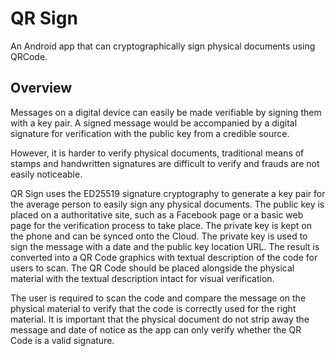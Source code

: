 # QR Sign

An Android app that can cryptographically sign physical documents using QRCode.

## Overview

Messages on a digital device can easily be made verifiable by signing them with a key pair. A signed message would be accompanied by a digital signature for verification with the public key from a credible source.

However, it is harder to verify physical documents, traditional means of stamps and handwritten signatures are difficult to verify and frauds are not easily noticeable.

QR Sign uses the ED25519 signature cryptography to generate a key pair for the average person to easily sign any physical documents. The public key is placed on a authoritative site, such as a Facebook page or a basic web page for the verification process to take place. The private key is kept on the phone and can be synced onto the Cloud. The private key is used to sign the message with a date and the public key location URL. The result is converted into a QR Code graphics with textual description of the code for users to scan. The QR Code should be placed alongside the physical material with the textual description intact for visual verification.

The user is required to scan the code and compare the message on the physical material to verify that the code is correctly used for the right material. It is important that the physical document do not strip away the message and date of notice as the app can only verify whether the QR Code is a valid signature.